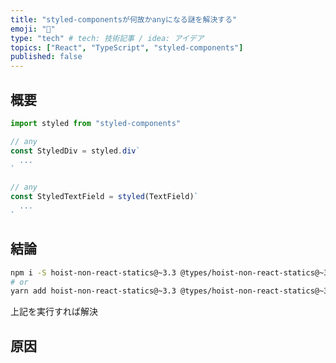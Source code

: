 ```yaml
---
title: "styled-componentsが何故かanyになる謎を解決する"
emoji: "💅"
type: "tech" # tech: 技術記事 / idea: アイデア
topics: ["React", "TypeScript", "styled-components"]
published: false
---
```


## 概要



```ts
import styled from "styled-components"

// any
const StyledDiv = styled.div`
  ...
`

// any
const StyledTextField = styled(TextField)`
  ...
`
```

## 結論

```sh
npm i -S hoist-non-react-statics@~3.3 @types/hoist-non-react-statics@~3.3
# or
yarn add hoist-non-react-statics@~3.3 @types/hoist-non-react-statics@~3.3
```
上記を実行すれば解決

## 原因